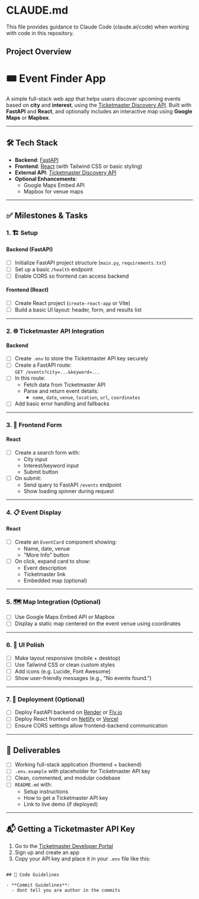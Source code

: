 # CLAUDE.md

This file provides guidance to Claude Code (claude.ai/code) when working with code in this repository.

## Project Overview

# 🎟️ Event Finder App

A simple full-stack web app that helps users discover upcoming events based on **city** and **interest**, using the [Ticketmaster Discovery API](https://developer.ticketmaster.com/products-and-docs/apis/discovery-api/). Built with **FastAPI** and **React**, and optionally includes an interactive map using **Google Maps** or **Mapbox**.

---

## 🛠️ Tech Stack

- **Backend**: [FastAPI](https://fastapi.tiangolo.com/)
- **Frontend**: [React](https://reactjs.org/) (with Tailwind CSS or basic styling)
- **External API**: [Ticketmaster Discovery API](https://developer.ticketmaster.com/products-and-docs/apis/discovery-api/)
- **Optional Enhancements**:
  - Google Maps Embed API
  - Mapbox for venue maps

---

## ✅ Milestones & Tasks

### 1. 🏗️ Setup

#### Backend (FastAPI)
- [ ] Initialize FastAPI project structure (`main.py`, `requirements.txt`)
- [ ] Set up a basic `/health` endpoint
- [ ] Enable CORS so frontend can access backend

#### Frontend (React)
- [ ] Create React project (`create-react-app` or Vite)
- [ ] Build a basic UI layout: header, form, and results list

---

### 2. 🌐 Ticketmaster API Integration

#### Backend
- [ ] Create `.env` to store the Ticketmaster API key securely
- [ ] Create a FastAPI route:  
  `GET /events?city=...&keyword=...`
- [ ] In this route:
  - Fetch data from Ticketmaster API
  - Parse and return event details:
    - `name`, `date`, `venue`, `location`, `url`, `coordinates`
- [ ] Add basic error handling and fallbacks

---

### 3. 🧾 Frontend Form

#### React
- [ ] Create a search form with:
  - City input
  - Interest/keyword input
  - Submit button
- [ ] On submit:
  - Send query to FastAPI `/events` endpoint
  - Show loading spinner during request

---

### 4. 📋 Event Display

#### React
- [ ] Create an `EventCard` component showing:
  - Name, date, venue
  - "More Info" button
- [ ] On click, expand card to show:
  - Event description
  - Ticketmaster link
  - Embedded map (optional)

---

### 5. 🗺️ Map Integration (Optional)

- [ ] Use Google Maps Embed API or Mapbox
- [ ] Display a static map centered on the event venue using coordinates

---

### 6. 🎨 UI Polish

- [ ] Make layout responsive (mobile + desktop)
- [ ] Use Tailwind CSS or clean custom styles
- [ ] Add icons (e.g. Lucide, Font Awesome)
- [ ] Show user-friendly messages (e.g., "No events found.")

---

### 7. 🚀 Deployment (Optional)

- [ ] Deploy FastAPI backend on [Render](https://render.com/) or [Fly.io](https://fly.io/)
- [ ] Deploy React frontend on [Netlify](https://www.netlify.com/) or [Vercel](https://vercel.com/)
- [ ] Ensure CORS settings allow frontend-backend communication

---

## 📄 Deliverables

- [ ] Working full-stack application (frontend + backend)
- [ ] `.env.example` with placeholder for Ticketmaster API key
- [ ] Clean, commented, and modular codebase
- [ ] `README.md` with:
  - Setup instructions
  - How to get a Ticketmaster API key
  - Link to live demo (if deployed)

---

## 📬 Getting a Ticketmaster API Key

1. Go to the [Ticketmaster Developer Portal](https://developer.ticketmaster.com/)
2. Sign up and create an app
3. Copy your API key and place it in your `.env` file like this:


```

## 🚨 Code Guidelines

- **Commit Guidelines**:
  - dont tell you are author in the commits